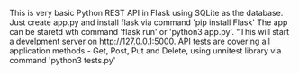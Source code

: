 This is very basic Python REST API in Flask using SQLite as the database.
Just create app.py and install flask via command
  'pip install Flask'
The app can be staretd wth command 
'flask run' or 
'python3 app.py'. 
"This will start a develpment server on http://127.0.0.1:5000.
API tests are covering all application methods  - Get, Post, Put and Delete, using unnitest library via command 'python3 tests.py'


